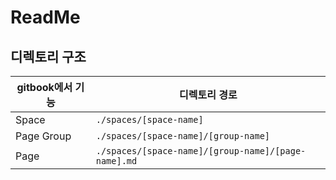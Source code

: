# ReadMe


## 디렉토리 구조

| gitbook에서 기능 | 디렉토리 경로                                       |
| ---------------- | --------------------------------------------------- |
| Space            | `./spaces/[space-name]`                             |
| Page Group       | `./spaces/[space-name]/[group-name]`                |
| Page             | `./spaces/[space-name]/[group-name]/[page-name].md` |

